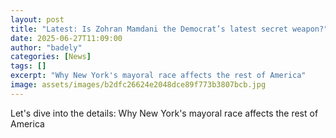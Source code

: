 ```yaml
---
layout: post
title: "Latest: Is Zohran Mamdani the Democrat’s latest secret weapon?"
date: 2025-06-27T11:09:00
author: "badely"
categories: [News]
tags: []
excerpt: "Why New York's mayoral race affects the rest of America"
image: assets/images/b2dfc26624e2048dce89f773b3807bcb.jpg
---
```


Let's dive into the details: Why New York's mayoral race affects the rest of America

